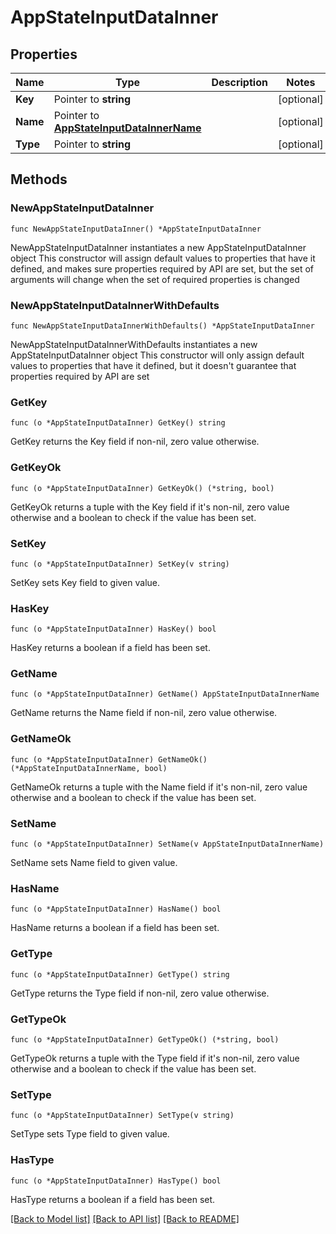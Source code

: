 # AppStateInputDataInner

## Properties

Name | Type | Description | Notes
------------ | ------------- | ------------- | -------------
**Key** | Pointer to **string** |  | [optional] 
**Name** | Pointer to [**AppStateInputDataInnerName**](AppStateInputDataInnerName.md) |  | [optional] 
**Type** | Pointer to **string** |  | [optional] 

## Methods

### NewAppStateInputDataInner

`func NewAppStateInputDataInner() *AppStateInputDataInner`

NewAppStateInputDataInner instantiates a new AppStateInputDataInner object
This constructor will assign default values to properties that have it defined,
and makes sure properties required by API are set, but the set of arguments
will change when the set of required properties is changed

### NewAppStateInputDataInnerWithDefaults

`func NewAppStateInputDataInnerWithDefaults() *AppStateInputDataInner`

NewAppStateInputDataInnerWithDefaults instantiates a new AppStateInputDataInner object
This constructor will only assign default values to properties that have it defined,
but it doesn't guarantee that properties required by API are set

### GetKey

`func (o *AppStateInputDataInner) GetKey() string`

GetKey returns the Key field if non-nil, zero value otherwise.

### GetKeyOk

`func (o *AppStateInputDataInner) GetKeyOk() (*string, bool)`

GetKeyOk returns a tuple with the Key field if it's non-nil, zero value otherwise
and a boolean to check if the value has been set.

### SetKey

`func (o *AppStateInputDataInner) SetKey(v string)`

SetKey sets Key field to given value.

### HasKey

`func (o *AppStateInputDataInner) HasKey() bool`

HasKey returns a boolean if a field has been set.

### GetName

`func (o *AppStateInputDataInner) GetName() AppStateInputDataInnerName`

GetName returns the Name field if non-nil, zero value otherwise.

### GetNameOk

`func (o *AppStateInputDataInner) GetNameOk() (*AppStateInputDataInnerName, bool)`

GetNameOk returns a tuple with the Name field if it's non-nil, zero value otherwise
and a boolean to check if the value has been set.

### SetName

`func (o *AppStateInputDataInner) SetName(v AppStateInputDataInnerName)`

SetName sets Name field to given value.

### HasName

`func (o *AppStateInputDataInner) HasName() bool`

HasName returns a boolean if a field has been set.

### GetType

`func (o *AppStateInputDataInner) GetType() string`

GetType returns the Type field if non-nil, zero value otherwise.

### GetTypeOk

`func (o *AppStateInputDataInner) GetTypeOk() (*string, bool)`

GetTypeOk returns a tuple with the Type field if it's non-nil, zero value otherwise
and a boolean to check if the value has been set.

### SetType

`func (o *AppStateInputDataInner) SetType(v string)`

SetType sets Type field to given value.

### HasType

`func (o *AppStateInputDataInner) HasType() bool`

HasType returns a boolean if a field has been set.


[[Back to Model list]](../README.md#documentation-for-models) [[Back to API list]](../README.md#documentation-for-api-endpoints) [[Back to README]](../README.md)


